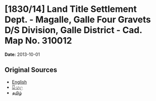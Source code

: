 # [1830/14] Land Title Settlement Dept. - Magalle, Galle Four Gravets D/S Division, Galle District - Cad. Map No. 310012

**Date:** 2013-10-01

## Original Sources

- [English](https://documents.gov.lk/view/extra-gazettes/2013/10/1830-14_E.pdf)
- [සිංහල](https://documents.gov.lk/view/extra-gazettes/2013/10/1830-14_S.pdf)
- [தமிழ்](https://documents.gov.lk/view/extra-gazettes/2013/10/1830-14_T.pdf)
